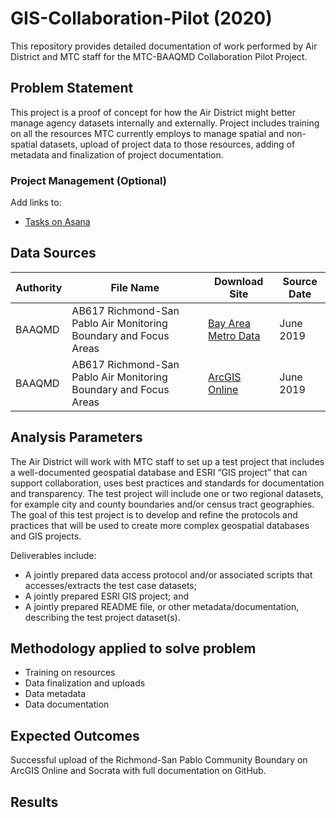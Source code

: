 # GIS-Collaboration-Pilot (2020)

This repository provides detailed documentation of work performed by Air District and MTC staff for the MTC-BAAQMD Collaboration Pilot Project.

## Problem Statement

This project is a proof of concept for how the Air District might better manage agency datasets internally and externally. Project includes training on all the resources MTC currently employs to manage spatial and non-spatial datasets, upload of project data to those resources, adding of metadata and finalization of project documentation. 

### Project Management (Optional)

Add links to:
- [Tasks on Asana](https://app.asana.com/0/1166292188151673/1166292188151728)


## Data Sources

| __Authority__ | __File Name__ | __Download Site__ | __Source Date__ |
|-------------|------------|------------|------------|
| BAAQMD         | AB617 Richmond-San Pablo Air Monitoring Boundary and Focus Areas | [Bay Area Metro Data](https://data.bayareametro.gov/Environment/AB617-Richmond-San-Pablo-Community-Boundary-and-Fo/mqvs-ie9t)    | June 2019     |
| BAAQMD         | AB617 Richmond-San Pablo Air Monitoring Boundary and Focus Areas | [ArcGIS Online](https://baaqmd.maps.arcgis.com/home/webmap/viewer.html?useExisting=1&layers=4bf66f78890c481290a68b82da8a684d)     | June 2019     |


## Analysis Parameters

The Air District will work with MTC staff to set up a test project that includes a well-documented geospatial database and ESRI “GIS project” that can support collaboration, uses best practices and standards for documentation and transparency. The test project will include one or two regional datasets, for example city and county boundaries and/or census tract geographies. The goal of this test project is to develop and refine the protocols and practices that will be used to create more complex geospatial databases and GIS projects. 

Deliverables include:

- A jointly prepared data access protocol and/or associated scripts that accesses/extracts the test case datasets;
- A jointly prepared ESRI GIS project; and
- A jointly prepared README file, or other metadata/documentation, describing the test project dataset(s).


## Methodology applied to solve problem

- Training on resources
- Data finalization and uploads
- Data metadata
- Data documentation


## Expected Outcomes

Successful upload of the Richmond-San Pablo Community Boundary on ArcGIS Online and Socrata with full documentation on GitHub.

## Results

